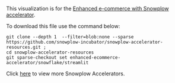 This visualization is for the [Enhanced e-commerce with Snowplow accelerator](https://docs.snowplow.io/accelerators/ecommerce/). 

To download this file use the command below:

```
git clone --depth 1  --filter=blob:none --sparse https://github.com/snowplow-incubator/snowplow-accelerator-resources.git ; 
cd snowplow-accelerator-resources
git sparse-checkout set enhanced-ecommerce-accelerator/snowflake/streamlit

```

Click [here](https://snowplow.io/data-product-accelerators/) to view more Snowplow Accelerators.